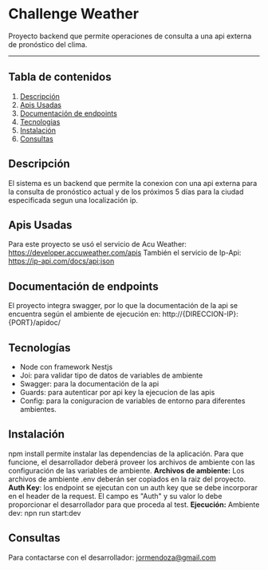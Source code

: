﻿# Challenge Weather
Proyecto backend que permite operaciones de consulta a una api externa de pronóstico del clima.
***
## Tabla de contenidos
1. [Descripción](#descripción)
2. [Apis Usadas](#apis-usadas)
3. [Documentación de endpoints](#documentación-de-endpoints)
4. [Tecnologias](#tecnologías)
5. [Instalación](#instalación)
6. [Consultas](#consultas)


## Descripción
El sistema es un backend que permite la conexion con una api externa para la consulta de 
pronóstico actual y de los próximos 5 días para la ciudad especificada segun una localización  ip.

##  Apis Usadas

Para este proyecto se usó el servicio de Acu Weather:
https://developer.accuweather.com/apis
También el servicio de Ip-Api:
https://ip-api.com/docs/api:json



## Documentación de endpoints

El proyecto integra swagger, por lo que la documentación de la api se encuentra según el ambiente de ejecución en: http://{DIRECCION-IP}:{PORT}/apidoc/


## Tecnologías

 - Node con framework Nestjs 
 - Joi: para validar tipo de datos de variables de ambiente
 - Swagger: para la documentación de la api
 - Guards: para autenticar por api key la ejecucion de las apis
 - Config: para la coniguracion de variables de entorno para diferentes
   ambientes.
## Instalación
npm install permite instalar las dependencias de la aplicación.
Para que funcione, el desarrollador deberá proveer los archivos de ambiente con las configuración de las variables de ambiente.
**Archivos de ambiente:** Los archivos de ambiente .env deberán ser copiados en la raiz del proyecto.
**Auth Key**: los endpoint se ejecutan con un auth key que se debe incorporar en el header de la request. El campo es "Auth" y su valor lo debe proporcionar el desarrollador para que proceda al test.
**Ejecución:**
Ambiente dev:  npn run start:dev

## Consultas
Para contactarse con el desarrollador: jormendoza@gmail.com








